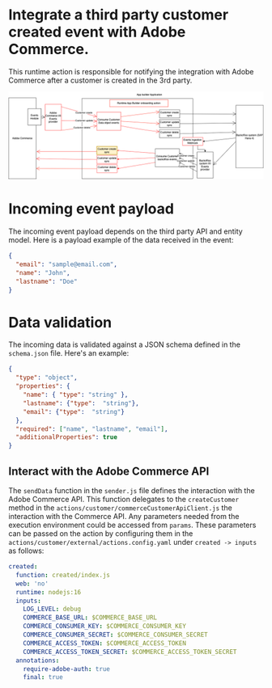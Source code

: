 # Integrate a third party customer created event with Adobe Commerce.
This runtime action is responsible for notifying the integration with Adobe Commerce after a customer is created in the 3rd party.

![Alt text](ExternalCustomerCreateSync.png "Title")

# Incoming event payload
The incoming event payload depends on the third party API and entity model.
Here is a payload example of the data received in the event:
```json
{
  "email": "sample@email.com",
  "name": "John",
  "lastname": "Doe"
}
```

# Data validation
The incoming data is validated against a JSON schema defined in the `schema.json` file.
Here's an example:
```json
{
  "type": "object",
  "properties": {
    "name": { "type": "string" },
    "lastname": {"type":  "string"},
    "email": {"type":  "string"}
  },
  "required": ["name", "lastname", "email"],
  "additionalProperties": true
}
```

## Interact with the Adobe Commerce API
The `sendData` function in the `sender.js` file defines the interaction with the Adobe Commerce API.
This function delegates to the `createCustomer` method in the `actions/customer/commerceCustomerApiClient.js` the interaction with the Commerce API.
Any parameters needed from the execution environment could be accessed from `params`. 
These parameters can be passed on the action by configuring them in the  `actions/customer/external/actions.config.yaml` under `created -> inputs` as follows:
```yaml
created:
  function: created/index.js
  web: 'no'
  runtime: nodejs:16
  inputs:
    LOG_LEVEL: debug
    COMMERCE_BASE_URL: $COMMERCE_BASE_URL
    COMMERCE_CONSUMER_KEY: $COMMERCE_CONSUMER_KEY
    COMMERCE_CONSUMER_SECRET: $COMMERCE_CONSUMER_SECRET
    COMMERCE_ACCESS_TOKEN: $COMMERCE_ACCESS_TOKEN
    COMMERCE_ACCESS_TOKEN_SECRET: $COMMERCE_ACCESS_TOKEN_SECRET
  annotations:
    require-adobe-auth: true
    final: true
```
